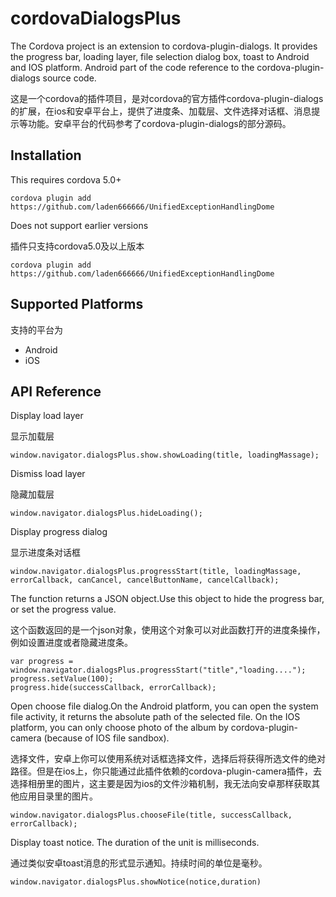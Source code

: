 # cordovaDialogsPlus
The Cordova project is an extension to cordova-plugin-dialogs. It provides the progress bar, loading layer, file selection dialog box, toast to Android and IOS platform. Android part of the code reference to the cordova-plugin-dialogs source code.

这是一个cordova的插件项目，是对cordova的官方插件cordova-plugin-dialogs的扩展，在ios和安卓平台上，提供了进度条、加载层、文件选择对话框、消息提示等功能。安卓平台的代码参考了cordova-plugin-dialogs的部分源码。

## Installation
This requires cordova 5.0+

    cordova plugin add https://github.com/laden666666/UnifiedExceptionHandlingDome
Does not support earlier versions

插件只支持cordova5.0及以上版本

    cordova plugin add https://github.com/laden666666/UnifiedExceptionHandlingDome

## Supported Platforms

支持的平台为

- Android
- iOS

## API Reference
  Display load layer
  
  显示加载层
  
    window.navigator.dialogsPlus.show.showLoading(title, loadingMassage);
  
  Dismiss load layer
  
  隐藏加载层
  
    window.navigator.dialogsPlus.hideLoading();

  Display progress dialog
  
  显示进度条对话框
  
    window.navigator.dialogsPlus.progressStart(title, loadingMassage, errorCallback, canCancel, cancelButtonName, cancelCallback);
  The function returns a JSON object.Use this object to hide the progress bar, or set the progress value.
  
  这个函数返回的是一个json对象，使用这个对象可以对此函数打开的进度条操作，例如设置进度或者隐藏进度条。
  
    var progress = window.navigator.dialogsPlus.progressStart("title","loading....");
    progress.setValue(100);
    progress.hide(successCallback, errorCallback);

  Open choose file dialog.On the Android platform, you can open the system file activity, it returns the absolute path of the selected file. On the IOS platform, you can only choose photo of the album by cordova-plugin-camera (because of IOS file sandbox).
  
  选择文件，安卓上你可以使用系统对话框选择文件，选择后将获得所选文件的绝对路径。但是在ios上，你只能通过此插件依赖的cordova-plugin-camera插件，去选择相册里的图片，这主要是因为ios的文件沙箱机制，我无法向安卓那样获取其他应用目录里的图片。
  
    window.navigator.dialogsPlus.chooseFile(title, successCallback, errorCallback);

  Display toast notice. The duration of the unit is milliseconds.
  
  通过类似安卓toast消息的形式显示通知。持续时间的单位是毫秒。
  
    window.navigator.dialogsPlus.showNotice(notice,duration)
    
  
  
